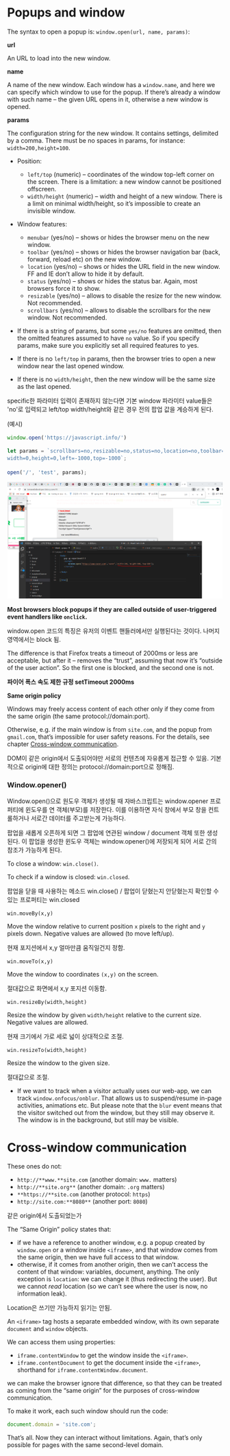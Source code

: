 # Popups and window

The syntax to open a popup is: `window.open(url, name, params)`:

**url**

An URL to load into the new window.



**name**

A name of the new window. Each window has a `window.name`, and here we can specify which window to use for the popup. If there’s already a window with such name – the given URL opens in it, otherwise a new window is opened.



**params**

The configuration string for the new window. It contains settings, delimited by a comma. There must be no spaces in params, for instance: `width=200,height=100`.



- Position:
  - `left/top` (numeric) – coordinates of the window top-left corner on the screen. There is a limitation: a new window cannot be positioned offscreen.
  - `width/height` (numeric) – width and height of a new window. There is a limit on minimal width/height, so it’s impossible to create an invisible window.
- Window features:
  - `menubar` (yes/no) – shows or hides the browser menu on the new window.
  - `toolbar` (yes/no) – shows or hides the browser navigation bar (back, forward, reload etc) on the new window.
  - `location` (yes/no) – shows or hides the URL field in the new window. FF and IE don’t allow to hide it by default.
  - `status` (yes/no) – shows or hides the status bar. Again, most browsers force it to show.
  - `resizable` (yes/no) – allows to disable the resize for the new window. Not recommended.
  - `scrollbars` (yes/no) – allows to disable the scrollbars for the new window. Not recommended.

- If there is a string of params, but some `yes/no` features are omitted, then the omitted features assumed to have `no` value. So if you specify params, make sure you explicitly set all required features to yes.
- If there is no `left/top` in params, then the browser tries to open a new window near the last opened window.
- If there is no `width/height`, then the new window will be the same size as the last opened.

specific한 파라미터 입력이 존재하지 않는다면 기본 window 파라미터 value들은 'no'로 입력되고  left/top width/height와 같은 경우 전의 팝업 값을 계승하게 된다.



(예시)

```javascript
window.open('https://javascript.info/')
```

```javascript
let params = `scrollbars=no,resizable=no,status=no,location=no,toolbar=no,menubar=no,
width=0,height=0,left=-1000,top=-1000`;

open('/', 'test', params);
```

![image-20220227201859063](md-images/image-20220227201859063-16459607402111.png)

**Most browsers block popups if they are called outside of user-triggered event handlers like `onclick`.**

window.open 코드의 특징은 유저의 이벤트 핸들러에서만 실행된다는 것이다. 나머지 영역에서는 block 됨.



The difference is that Firefox treats a timeout of 2000ms or less are acceptable, but after it – removes the “trust”, assuming that now it’s “outside of the user action”. So the first one is blocked, and the second one is not.

**파이어 폭스 속도 제한 규정 setTimeout 2000ms**



**Same origin policy**

Windows may freely access content of each other only if they come from the same origin (the same protocol://domain:port).

Otherwise, e.g. if the main window is from `site.com`, and the popup from `gmail.com`, that’s impossible for user safety reasons. For the details, see chapter [Cross-window communication](https://ko.javascript.info/cross-window-communication).


DOM이 같은 origin에서 도출되어야만 서로의 컨텐츠에 자유롭게 접근할 수 있음.
기본적으로 origin에 대한 정의는 protocol://domain:port으로 정해짐.



### Window.opener()

Window.open()으로 원도우 객체가 생성될 때 자바스크립트는 window.opener 프로퍼티에 윈도우를 연 객체(부모)를 저장한다. 이를 이용하면 자식 창에서 부모 창을 컨트롤하거나 서로간 데이터를 주고받는게 가능하다.

팝업을 새롭게 오픈하게 되면 그 팝업에 연관된 window / document 객체 또한 생성된다. 이 팝업을 생성한 윈도우 객체는 window.opener()에 저장되게 되어 서로 간의 참조가 가능하게 된다.



To close a window: `win.close()`.

To check if a window is closed: `win.closed`.

팝업을 닫을 때 사용하는 메소드 win.close() / 팝업이 닫혔는지 안닫혔는지 확인할 수 있는 프로퍼티는 win.closed



```
win.moveBy(x,y)
```

Move the window relative to current position `x` pixels to the right and `y` pixels down. Negative values are allowed (to move left/up).

현재 포지션에서 x,y 얼마만큼 움직일건지 정함.

```
win.moveTo(x,y)
```

Move the window to coordinates `(x,y)` on the screen.

절대값으로 화면에서 x,y 포지션 이동함.

```
win.resizeBy(width,height)
```

Resize the window by given `width/height` relative to the current size. Negative values are allowed.

현재 크기에서 가로 세로 넓이 상대적으로 조절.

```
win.resizeTo(width,height)
```

Resize the window to the given size.

절대값으로 조절.



- If we want to track when a visitor actually uses our web-app, we can track `window.onfocus/onblur`. That allows us to suspend/resume in-page activities, animations etc. But please note that the `blur` event means that the visitor switched out from the window, but they still may observe it. The window is in the background, but still may be visible.



# Cross-window communication

These ones do not:

- `http://**www.**site.com` (another domain: `www.` matters)
- `http://**site.org**` (another domain: `.org` matters)
- `**https://**site.com` (another protocol: `https`)
- `http://site.com:**8080**` (another port: `8080`)

같은 origin에서 도출되었는가



The “Same Origin” policy states that:

- if we have a reference to another window, e.g. a popup created by `window.open` or a window inside `<iframe>`, and that window comes from the same origin, then we have full access to that window.
- otherwise, if it comes from another origin, then we can’t access the content of that window: variables, document, anything. The only exception is `location`: we can change it (thus redirecting the user). But we cannot *read* location (so we can’t see where the user is now, no information leak).

Location은 쓰기만 가능하지 읽기는 안됨.



An `<iframe>` tag hosts a separate embedded window, with its own separate `document` and `window` objects.

We can access them using properties:

- `iframe.contentWindow` to get the window inside the `<iframe>`.
- `iframe.contentDocument` to get the document inside the `<iframe>`, shorthand for `iframe.contentWindow.document`.



we can make the browser ignore that difference, so that they can be treated as coming from the “same origin” for the purposes of cross-window communication.

To make it work, each such window should run the code:

```javascript
document.domain = 'site.com';
```

That’s all. Now they can interact without limitations. Again, that’s only possible for pages with the same second-level domain.

